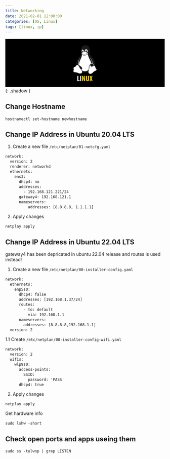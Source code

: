 ```yaml
---
title: Networking
date: 2021-02-01 12:00:00
categories: [OS, Linux]
tags: [linux, ip]
---
```

<script defer data-domain="senad-d.github.io" src="https://plus.seki.ink/js/script.js"></script>
![](https://github.com/senad-d/senad-d.github.io/blob/main/_media/images/linux-banner.png?raw=true){: .shadow }

## Change Hostname
```shell
hostnamectl set-hostname newhostname
```

## Change IP Address in Ubuntu 20.04 LTS

1. Create a new file `/etc/netplan/01-netcfg.yaml`
```shell
network:
  version: 2
  renderer: networkd
  ethernets:
    ens3:
      dhcp4: no
      addresses:
        - 192.168.121.221/24
      gateway4: 192.168.121.1
      nameservers:
          addresses: [8.8.8.8, 1.1.1.1]
```

2. Apply changes
```shell
netplay apply
```

## Change IP Address in Ubuntu 22.04 LTS
gateway4 has been depricated in ubuntu 22.04 release and routes is used instead!

1. Create a new file `/etc/netplan/00-installer-config.yaml`
```shell
network:
  ethernets:
    enp5s0:
      dhcp4: false
      addresses: [192.168.1.37/24]
      routes:
        - to: default
          via: 192.168.1.1
      nameservers:
        addresses: [8.8.8.8,192.168.1.1]
  version: 2
```
1.1 Create  `/etc/netplan/00-installer-config-wifi.yaml`
```shell
network:
  version: 2
  wifis:
    wlp9s0:
      access-points:
        SSID:
          password: 'PASS'
      dhcp4: true
```
2. Apply changes
```shell
netplay apply
```

Get hardware info
```shell
sudo lshw -short
```

## Check open ports and apps useing them
```shell
sudo ss -tulwnp | grep LISTEN
```